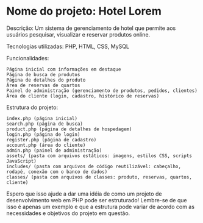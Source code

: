 # Nome do projeto: Hotel Lorem

Descrição: Um sistema de gerenciamento de hotel que permite aos usuários pesquisar, visualizar e reservar produtos online.

Tecnologias utilizadas: PHP, HTML, CSS, MySQL

Funcionalidades:

    Página inicial com informações em destaque
    Página de busca de produtos
    Página de detalhes do produto
    Área de reservas de quartos
    Painel de administração (gerenciamento de produtos, pedidos, clientes)
    Área do cliente (login, cadastro, histórico de reservas)

Estrutura do projeto:

    index.php (página inicial)
    search.php (página de busca)
    product.php (página de detalhes de hospedagem)
    login.php (página de login)
    register.php (página de cadastro)
    account.php (área do cliente)
    admin.php (painel de administração)
    assets/ (pasta com arquivos estáticos: imagens, estilos CSS, scripts JavaScript)
    includes/ (pasta com arquivos de código reutilizável: cabeçalho, rodapé, conexão com o banco de dados)
    classes/ (pasta com arquivos de classes: produto, reservas, quartos, cliente)

Espero que isso ajude a dar uma idéia de como um projeto de desenvolvimento web em PHP pode ser estruturado! Lembre-se de que isso é apenas um exemplo e que a estrutura pode variar de acordo com as necessidades e objetivos do projeto em questão.
